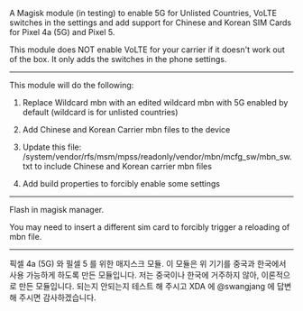 A Magisk module (in testing) to enable 5G for Unlisted Countries, VoLTE switches in the settings and add support for Chinese and Korean SIM Cards for Pixel 4a (5G) and Pixel 5.

This module does NOT enable VoLTE for your carrier if it doesn't work out of the box. It only adds the switches in the phone settings.

----------------------------------------------------------
This module will do the following:

1. Replace Wildcard mbn with an edited wildcard mbn with 5G enabled by default (wildcard is for unlisted countries)

2. Add Chinese and Korean Carrier mbn files to the device

3. Update this file:
    /system/vendor/rfs/msm/mpss/readonly/vendor/mbn/mcfg_sw/mbn_sw.txt 
    to include Chinese and Korean carrier mbn files  

4. Add build properties to forcibly enable some settings

----------------------------------------------------------
Flash in magisk manager.

You may need to insert a different sim card to forcibly trigger a reloading of mbn file.

----------------------------------------------------------

픽셀 4a (5G) 와 필셀 5 를 위한 매지스크 모듈.
이 모듈은 위 기기를 중국과 한국에서 사용 가능하게 하도록 만든 모듈입니다. 
저는 중국이나 한국에 거주하지 않아, 이론적으로 만든 모듈입니다.
되는지 안되는지 테스트 해 주시고 XDA 에 @swangjang 에 답변해 주시면 감사하겠습니다.
